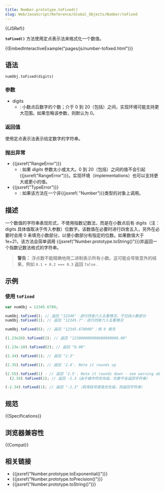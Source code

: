 ```yaml
---
title: Number.prototype.toFixed()
slug: Web/JavaScript/Reference/Global_Objects/Number/toFixed
---
```


{{JSRef}}

**`toFixed()`** 方法使用定点表示法来格式化一个数值。

{{EmbedInteractiveExample("pages/js/number-tofixed.html")}}

## 语法

```plain
numObj.toFixed(digits)
```

### 参数

- digits
  - : 小数点后数字的个数；介于 0 到 20（包括）之间，实现环境可能支持更大范围。如果忽略该参数，则默认为 0。

### 返回值

使用定点表示法表示给定数字的字符串。

### 抛出异常

- {{jsxref("RangeError")}}
  - : 如果 _digits_ 参数太小或太大。0 到 20（包括）之间的值不会引起 {{jsxref("RangeError")}}。实现环境（implementations）也可以支持更大或更小的值。
- {{jsxref("TypeError")}}
  - : 如果该方法在一个非{{jsxref( "Number")}}类型的对象上调用。

## 描述

一个数值的字符串表现形式，不使用指数记数法，而是在小数点后有 digits（注：digits 具体值取决于传入参数）位数字。该数值在必要时进行四舍五入，另外在必要时会用 0 来填充小数部分，以便小数部分有指定的位数。如果数值大于 1e+21，该方法会简单调用 {{jsxref("Number.prototype.toString()")}}并返回一个指数记数法格式的字符串。

> **警告：** 浮点数不能精确地用二进制表示所有小数。这可能会导致意外的结果，例如 `0.1 + 0.2 === 0.3` 返回 `false` .

## 示例

### 使用 `toFixed`

```js
var numObj = 12345.6789;

numObj.toFixed(); // 返回 "12346"：进行四舍六入五看情况，不包括小数部分
numObj.toFixed(1); // 返回 "12345.7"：进行四舍六入五看情况

numObj.toFixed(6); // 返回 "12345.678900"：用 0 填充

(1.23e20).toFixed(2); // 返回 "123000000000000000000.00"

(1.23e-10).toFixed(2); // 返回 "0.00"

(2.34).toFixed(1); // 返回 "2.3"

(2.35).toFixed(1); // 返回 '2.4'. Note it rounds up

(2.55).toFixed(1) - // 返回 '2.5'. Note it rounds down - see warning above
  (2.34).toFixed(1); // 返回 -2.3（由于操作符优先级，负数不会返回字符串）

(-2.34).toFixed(1); // 返回 "-2.3"（若用括号提高优先级，则返回字符串）
```

## 规范

{{Specifications}}

## 浏览器兼容性

{{Compat}}

## 相关链接

- {{jsxref("Number.prototype.toExponential()")}}
- {{jsxref("Number.prototype.toPrecision()")}}
- {{jsxref("Number.prototype.toString()")}}
